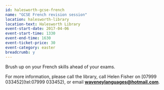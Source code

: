 ```yaml
---
id: halesworth-gcse-french
name: "GCSE French revision session"
location: halesworth-library
location-text: Halesworth Library
event-start-date: 2017-04-06
event-start-time: 1330
event-end-time: 1630
event-ticket-price: 30
event-category: easter
breadcrumb: y
---
```


Brush up on your French skills ahead of your exams.

For more information, please call the library, call Helen Fisher on [07999 033452](tel:07999 033452), or email **waveneylanguages@hotmail.com**.
